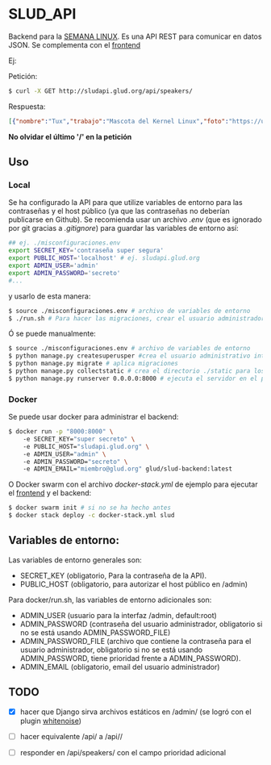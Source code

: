 # SLUD_API

Backend para la [SEMANA LINUX](http://semana.glud.org). Es una API REST para comunicar en datos JSON. Se complementa con el [frontend](https://github.com/GLUD/SLUD-frontend/)

Ej:

Petición:
```bash
$ curl -X GET http://sludapi.glud.org/api/speakers/
```
Respuesta:
```json
[{"nombre":"Tux","trabajo":"Mascota del Kernel Linux","foto":"https://upload.wikimedia.org/wikipedia/commons/a/af/Tux.png", "prioridad": "0"}]
```

**No olvidar el último '/' en la petición**

## Uso

### Local
Se ha configurado la API para que utilize variables de entorno para las contraseñas y el host público (ya que las contraseñas no deberían publicarse en Github).
Se recomienda usar un archivo *.env* (que es ignorado por git gracias a *.gitignore*) para guardar las variables de entorno así:

```bash
## ej. ./misconfiguraciones.env
export SECRET_KEY='contraseña super segura'
export PUBLIC_HOST='localhost' # ej. sludapi.glud.org
export ADMIN_USER='admin'
export ADMIN_PASSWORD='secreto'
#...
```

y usarlo de esta manera:

```bash
$ source ./misconfiguraciones.env # archivo de variables de entorno
$ ./run.sh # Para hacer las migraciones, crear el usuario administrador y ejecutar el servidor.
```
Ó se puede manualmente:

```bash
$ source ./misconfiguraciones.env # archivo de variables de entorno
$ python manage.py createsuperusper #crea el usuario administrativo interactivamente
$ python manage.py migrate # aplica migraciones
$ python manage.py collectstatic # crea el directorio ./static para los archivos estáticos
$ python manage.py runserver 0.0.0.0:8000 # ejecuta el servidor en el puerto :8000
```
### Docker

Se puede usar docker para administrar el backend:

```bash
$ docker run -p "8000:8000" \ 
	-e SECRET_KEY="super secreto" \ 
	-e PUBLIC_HOST="sludapi.glud.org" \ 
	-e ADMIN_USER="admin" \ 
	-e ADMIN_PASSWORD="secreto" \ 
	-e ADMIN_EMAIL="miembro@glud.org" glud/slud-backend:latest
```

O Docker swarm con el archivo *docker-stack.yml* de ejemplo para ejecutar el [frontend](https://github.com/GLUD/SLUD-backend/) y el backend:
```bash
$ docker swarm init # si no se ha hecho antes
$ docker stack deploy -c docker-stack.yml slud
```

## Variables de entorno:

Las variables de entorno generales son:

- SECRET_KEY (obligatorio, Para la contraseña de la API).
- PUBLIC_HOST (obligatorio, para autorizar el host público en /admin)


Para docker/run.sh, las variables de entorno adicionales son:

- ADMIN_USER (usuario para la interfaz /admin, default:root)
- ADMIN_PASSWORD (contraseña del usuario administrador, obligatorio si no se está usando ADMIN_PASSWORD_FILE)
- ADMIN_PASSWORD_FILE (archivo que contiene la contraseña para el usuario administrador, obligatorio si no se está usando ADMIN_PASSWORD, tiene prioridad frente a ADMIN_PASSWORD).
- ADMIN_EMAIL (obligatorio, email del usuario administrador)


## TODO

- [x] hacer que Django sirva archivos estáticos en /admin/ (se logró con el plugin [whitenoise](https://devcenter.heroku.com/articles/django-assets))
- [ ] hacer equivalente /api/<test> a /api/<test>/
- [ ] responder en /api/speakers/ con el campo prioridad adicional

